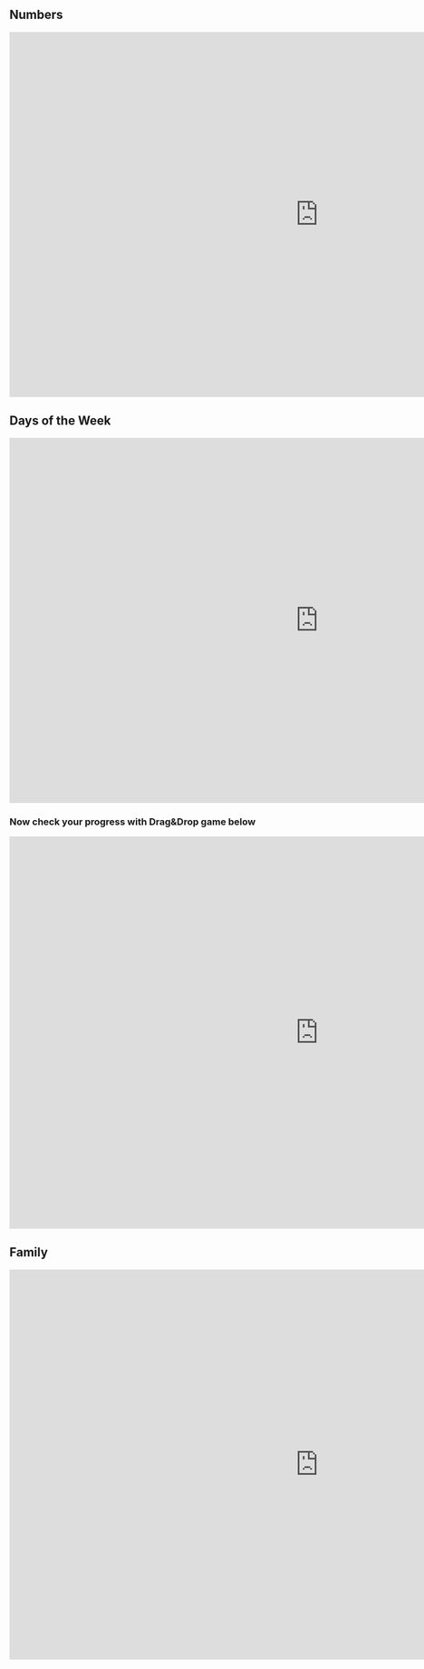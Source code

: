 <h2>Numbers</h2>
<iframe src="https://h5p.org/h5p/embed/399964" width="1090" height="644" frameborder="0" allowfullscreen="allowfullscreen"></iframe><script src="https://h5p.org/sites/all/modules/h5p/library/js/h5p-resizer.js" charset="UTF-8"></script>

<h2>Days of the Week</h2>
<iframe src="https://h5p.org/h5p/embed/400765" width="1090" height="644" frameborder="0" allowfullscreen="allowfullscreen"></iframe><script src="https://h5p.org/sites/all/modules/h5p/library/js/h5p-resizer.js" charset="UTF-8"></script>
<h3>Now check your progress with Drag&Drop game below</h3>
<iframe src="https://h5p.org/h5p/embed/400905" width="1090" height="692" frameborder="0" allowfullscreen="allowfullscreen"></iframe><script src="https://h5p.org/sites/all/modules/h5p/library/js/h5p-resizer.js" charset="UTF-8"></script>

<h2>Family</h2>
<iframe src="https://h5p.org/h5p/embed/364487" width="1090" height="688" frameborder="0" allowfullscreen="allowfullscreen"></iframe><script src="https://h5p.org/sites/all/modules/h5p/library/js/h5p-resizer.js" charset="UTF-8"></script>
